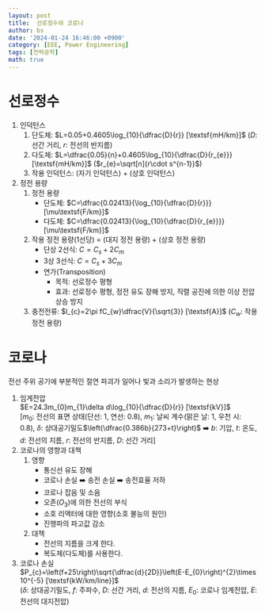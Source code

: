 ```yaml
---
layout: post
title:  선로정수와 코로나
author: bs
date: '2024-01-24 16:46:00 +0900'
category: [EEE, Power Engineering]
tags: [전력공학]
math: true
---
```


# 선로정수
1. 인덕턴스
    1. 단도체: $L=0.05+0.4605\log_{10}{\dfrac{D}{r}} [\textsf{mH/km}]$ ($D$: 선간 거리, $r$: 전선의 반지름)
    2. 다도체: $L=\dfrac{0.05}{n}+0.4605\log_{10}{\dfrac{D}{r_{e}}}[\textsf{mH/km}]$ ($r_{e}=\sqrt[n]{r\cdot s^{n-1}}$)
    3. 작용 인덕턴스: (자기 인덕턴스) + (상호 인덕턴스)
2. 정전 용량
    1. 정전 용량
        - 단도체: $C=\dfrac{0.02413}{\log_{10}{\dfrac{D}{r}}} [\mu\textsf{F/km}]$
        - 다도체: $C=\dfrac{0.02413}{\log_{10}{\dfrac{D}{r_{e}}}} [\mu\textsf{F/km}]$
    2. 작용 정전 용량(1선당) = (대지 정전 용량) + (상호 정전 용량)
        - 단상 2선식: $C=C_{s}+2C_{m}$
        - 3상 3선식: $C=C_{s}+3C_{m}$
        - 연가(Transposition)
            - 목적: 선로정수 평형
            - 효과: 선로정수 평형, 정전 유도 장해 방지, 직렬 공진에 의한 이상 전압 상승 방지
    3. 충전전류: $I_{c}=2\pi fC_{w}\dfrac{V}{\sqrt{3}} [\textsf{A}]$ ($C_{w}$: 작용 정전 용량)

# 코로나
전선 주위 공기에 부분적인 절연 파괴가 일어나 빛과 소리가 발생하는 현상
1. 임계전압<br>
    $E=24.3m_{0}m_{1}\delta d\log_{10}{\dfrac{D}{r}} [\textsf{kV}]$<br>
    [$m_{0}$: 전선의 표면 상태(단선: 1, 연선: 0.8), $m_{1}$: 날씨 계수(맑은 날: 1, 우천 시: 0.8), $\delta$: 상대공기밀도$\left(\dfrac{0.386b}{273+t}\right)$ :arrow_right: $b$: 기압, $t$: 온도, $d$: 전선의 지름, $r$: 전선의 반지름, $D$: 선간 거리]
2. 코로나의 영향과 대책
    1. 영향
        - 통신선 유도 장해
        - 코로나 손실 :arrow_right: 송전 손실 :arrow_right: 송전효율 저하
        - 코로나 잡음 및 소음
        - 오존($O_{3}$)에 의한 전선의 부식
        - 소호 리액터에 대한 영향(소호 불능의 원인)
        - 진행파의 파고값 감소
    2. 대책
        - 전선의 지름을 크게 한다.
        - 복도체(다도체)를 사용한다.
3. 코로나 손실<br>
    $P_{c}=\left(f+25\right)\sqrt{\dfrac{d}{2D}}\left(E-E_{0}\right)^{2}\times 10^{-5} [\textsf{kW/km/line}]$<br>
    ($\delta$: 상대공기밀도, $f$: 주파수, $D$: 선간 거리, $d$: 전선의 지름, $E_{0}$: 코로나 임계전압, $E$: 전선의 대지전압)
